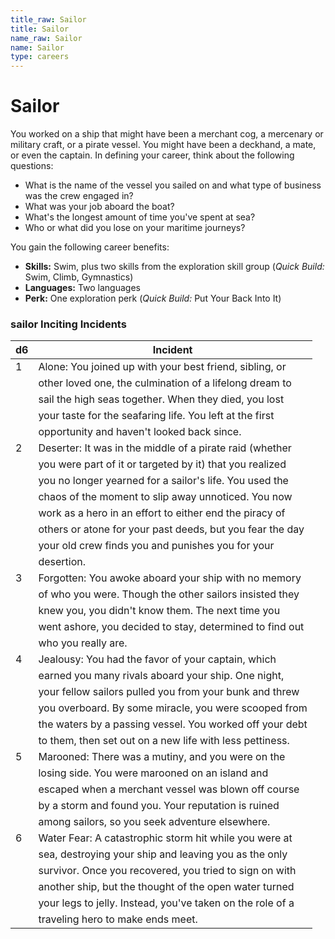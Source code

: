 ```yaml
---
title_raw: Sailor
title: Sailor
name_raw: Sailor
name: Sailor
type: careers
---
```


# Sailor

You worked on a ship that might have been a merchant cog, a mercenary or military craft, or a pirate vessel. You might have been a deckhand, a mate, or even the captain. In defining your career, think about the following questions:

- What is the name of the vessel you sailed on and what type of business was the crew engaged in?
- What was your job aboard the boat?
- What's the longest amount of time you've spent at sea?
- Who or what did you lose on your maritime journeys?

You gain the following career benefits:

- **Skills:** Swim, plus two skills from the exploration skill group (*Quick Build:* Swim, Climb, Gymnastics)
- **Languages:** Two languages
- **Perk:** One exploration perk (*Quick Build:* Put Your Back Into It)

### **sailor Inciting Incidents**

| d6  | Incident                                                   |
| --- | ---------------------------------------------------------- |
| 1   | Alone: You joined up with your best friend, sibling, or    |
|     | other loved one, the culmination of a lifelong dream to    |
|     | sail the high seas together. When they died, you lost      |
|     | your taste for the seafaring life. You left at the first   |
|     | opportunity and haven't looked back since.                 |
| 2   | Deserter: It was in the middle of a pirate raid (whether   |
|     | you were part of it or targeted by it) that you realized   |
|     | you no longer yearned for a sailor's life. You used the    |
|     | chaos of the moment to slip away unnoticed. You now        |
|     | work as a hero in an effort to either end the piracy of    |
|     | others or atone for your past deeds, but you fear the day  |
|     | your old crew finds you and punishes you for your          |
|     | desertion.                                                 |
| 3   | Forgotten: You awoke aboard your ship with no memory       |
|     | of who you were. Though the other sailors insisted they    |
|     | knew you, you didn't know them. The next time you          |
|     | went ashore, you decided to stay, determined to find out   |
|     | who you really are.                                        |
| 4   | Jealousy: You had the favor of your captain, which         |
|     | earned you many rivals aboard your ship. One night,        |
|     | your fellow sailors pulled you from your bunk and threw    |
|     | you overboard. By some miracle, you were scooped from      |
|     | the waters by a passing vessel. You worked off your debt   |
|     | to them, then set out on a new life with less pettiness.   |
| 5   | Marooned: There was a mutiny, and you were on the          |
|     | losing side. You were marooned on an island and            |
|     | escaped when a merchant vessel was blown off course        |
|     | by a storm and found you. Your reputation is ruined        |
|     | among sailors, so you seek adventure elsewhere.            |
| 6   | Water Fear: A catastrophic storm hit while you were at     |
|     | sea, destroying your ship and leaving you as the only      |
|     | survivor. Once you recovered, you tried to sign on with    |
|     | another ship, but the thought of the open water turned     |
|     | your legs to jelly. Instead, you've taken on the role of a |
|     | traveling hero to make ends meet.                          |
